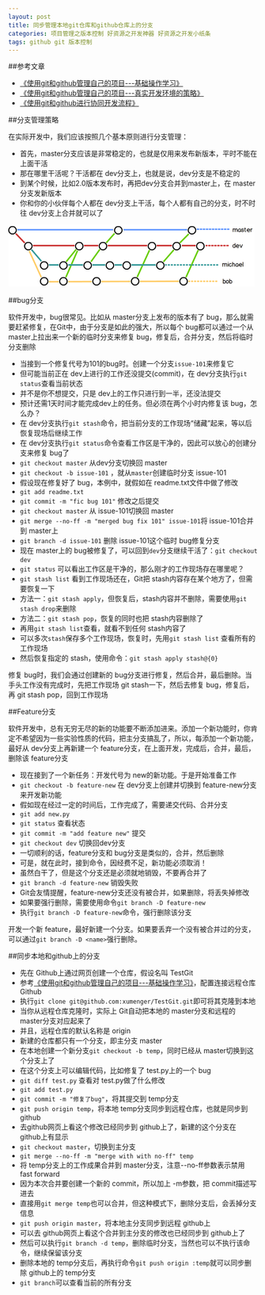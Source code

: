 ```yaml
---
layout: post
title: 同步管理本地git仓库和github仓库上的分支
categories: 项目管理之版本控制 好资源之开发神器 好资源之开发小纸条
tags: github git 版本控制
---
```


##参考文章

* [《使用git和github管理自己的项目---基础操作学习》](http://www.xumenger.com/github-git-learn/)
* [《使用git和github管理自己的项目---真实开发环境的策略》](http://www.xumenger.com/github-git-use/)
* [《使用git和github进行协同开发流程》](http://segmentfault.com/a/1190000002413519)

##分支管理策略

在实际开发中，我们应该按照几个基本原则进行分支管理：

* 首先，master分支应该是非常稳定的，也就是仅用来发布新版本，平时不能在上面干活
* 那在哪里干活呢？干活都在 dev分支上，也就是说，dev分支是不稳定的
* 到某个时候，比如2.0版本发布时，再把dev分支合并到master上，在 master分支发新版本
* 你和你的小伙伴每个人都在 dev分支上干活，每个人都有自己的分支，时不时往 dev分支上合并就可以了

![github-1.png](../media/image/2016-08-04/github-1.png)

##bug分支

软件开发中，bug很常见。比如从 master分支上发布的版本有了 bug，那么就需要赶紧修复，在Git中，由于分支是如此的强大，所以每个 bug都可以通过一个从 master上拉出来一个新的临时分支来修复 bug，修复后，合并分支，然后将临时分支删除

* 当接到一个修复代号为101的bug时。创建一个分支`issue-101`来修复它
* 但可能当前正在 dev上进行的工作还没提交(commit)，在 dev分支执行`git status`查看当前状态
* 并不是你不想提交，只是 dev上的工作只进行到一半，还没法提交
* 预计还需1天时间才能完成dev上的任务。但必须在两个小时内修复该 bug，怎么办？
* 在 dev分支执行`git stash`命令，把当前分支的工作现场“储藏”起来，等以后恢复现场后继续工作
* 在 dev分支执行`git status`命令查看工作区是干净的，因此可以放心的创建分支来修复 bug了
* `git checkout master` 从dev分支切换回 master
* `git checkout -b issue-101` ，就从`master`创建临时分支 issue-101
* 假设现在修复好了 bug，本例中，就假如在 readme.txt文件中做了修改
* `git add readme.txt`
* `git commit -m "fic bug 101"` 修改之后提交
* `git checkout master` 从 issue-101切换回 master
* `git merge --no-ff -m "merged bug fix 101" issue-101`将 issue-101合并到 master上
* `git branch -d issue-101` 删除 issue-101这个临时 bug修复分支
* 现在 master上的 bug被修复了，可以回到`dev`分支继续干活了：`git checkout dev`
* `git status` 可以看出工作区是干净的，那么刚才的工作现场存在哪里呢？
* `git stash list` 看到工作现场还在，Git把 stash内容存在某个地方了，但需要恢复一下
* 方法一：`git stash apply`，但恢复后，stash内容并不删除，需要使用`git stash drop`来删除
* 方法二：`git stash pop`，恢复的同时也把 stash内容删除了
* 再用`git stash list`查看，就看不到任何 stash内容了
* 可以多次`stash`保存多个工作现场，恢复时，先用`git stash list` 查看所有的工作现场
* 然后恢复指定的 stash，使用命令：`git stash apply stash@{0}`

修复 bug时，我们会通过创建新的 bug分支进行修复，然后合并，最后删除。当手头工作没有完成时，先把工作现场 git stash一下，然后去修复 bug，修复后，再 git stash pop，回到工作现场

##Feature分支

软件开发中，总有无穷无尽的新的功能要不断添加进来。添加一个新功能时，你肯定不希望因为一些实验性质的代码，把主分支搞乱了，所以，每添加一个新功能，最好从 dev分支上再新建一个 feature分支，在上面开发，完成后，合并，最后，删除该 feature分支

* 现在接到了一个新任务：开发代号为 new的新功能。于是开始准备工作
* `git checkout -b feature-new` 在 dev分支上创建并切换到 feature-new分支来开发新功能
* 假如现在经过一定的时间后，工作完成了，需要递交代码、合并分支
* `git add new.py`
* `git status` 查看状态
* `git commit -m "add feature new"` 提交
* `git checkout dev` 切换回dev分支
* 一切顺利的话，feature分支和 bug分支是类似的，合并，然后删除
* 可是，就在此时，接到命令，因经费不足，新功能必须取消！
* 虽然白干了，但是这个分支还是必须就地销毁，不要再合并了
* `git branch -d feature-new` 销毁失败
* Git会友情提醒，feature-new分支还没有被合并，如果删除，将丢失掉修改
* 如果要强行删除，需要使用命令`git branch -D feature-new`
* 执行`git branch -D feature-new`命令，强行删除该分支

开发一个新 feature，最好新建一个分支。如果要丢弃一个没有被合并过的分支，可以通过`git branch -D <name>`强行删除。

##同步本地和github上的分支

* 先在 Github上通过网页创建一个仓库，假设名叫 TestGit
* 参考[《使用git和github管理自己的项目---基础操作学习》](http://www.xumenger.com/github-git-learn/)，配置连接远程仓库 Github
* 执行`git clone git@github.com:xumenger/TestGit.git`即可将其克隆到本地
* 当你从远程仓库克隆时，实际上 Git自动把本地的 master分支和远程的 master分支对应起来了
* 并且，远程仓库的默认名称是 origin
* 新建的仓库都只有一个分支，即主分支 master
* 在本地创建一个新分支`git checkout -b temp`，同时已经从 master切换到这个分支上了
* 在这个分支上可以编辑代码，比如修复了 test.py上的一个 bug
* `git diff test.py` 查看对 test.py做了什么修改
* `git add test.py`
* `git commit -m "修复了bug"`，将其提交到 temp分支
* `git push origin temp`，将本地 temp分支同步到远程仓库，也就是同步到 github
* 去github网页上看这个修改已经同步到 github上了，新建的这个分支在 github上有显示
* `git checkout master`，切换到主分支
* `git merge --no-ff -m "merge with with no-ff" temp`
* 将 temp分支上的工作成果合并到 master分支，注意--no-ff参数表示禁用 fast forward
* 因为本次合并要创建一个新的 commit，所以加上 -m参数，把 commit描述写进去
* 直接用`git merge temp`也可以合并，但这种模式下，删除分支后，会丢掉分支信息
* `git push origin master`，将本地主分支同步到远程 github上
* 可以去 github网页上看这个合并到主分支的修改也已经同步到 github上了
* 然后可以执行`git branch -d temp`，删除临时分支，当然也可以不执行该命令，继续保留该分支
* 删除本地的 temp分支后，再执行命令`git push origin :temp`就可以同步删除 github上的 temp分支
* `git branch`可以查看当前的所有分支